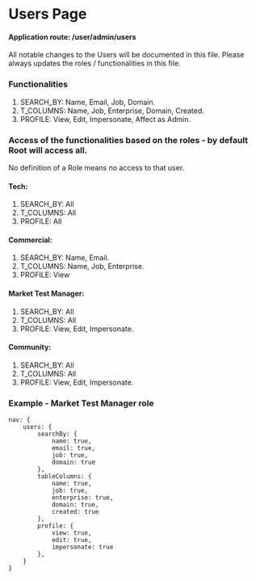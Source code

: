 # Users Page

#### Application route: /user/admin/users

All notable changes to the Users will be documented in this file. 
Please always updates the roles / functionalities in this file. 

### Functionalities

1. SEARCH_BY: Name, Email, Job, Domain.
2. T_COLUMNS: Name, Job, Enterprise, Domain, Created.   
3. PROFILE: View, Edit, Impersonate, Affect as Admin. 

### Access of the functionalities based on the roles - by default Root will access all.

No definition of a Role means no access to that user.

#### Tech:

1. SEARCH_BY: All
2. T_COLUMNS: All
3. PROFILE: All

#### Commercial:

1. SEARCH_BY: Name, Email.
2. T_COLUMNS: Name, Job, Enterprise.
3. PROFILE: View

#### Market Test Manager:

1. SEARCH_BY: All
2. T_COLUMNS: All
3. PROFILE: View, Edit, Impersonate.

#### Community:

1. SEARCH_BY: All
2. T_COLUMNS: All
3. PROFILE: View, Edit, Impersonate.

### Example - Market Test Manager role

```
nav: { 
    users: { 
        searchBy: { 
            name: true, 
            email: true, 
            job: true, 
            domain: true
        }, 
        tableColumns: { 
            name: true, 
            job: true, 
            enterprise: true, 
            domain: true, 
            created: true 
        }, 
        profile: { 
            view: true, 
            edit: true, 
            impersonate: true
        },
    } 
}

```
